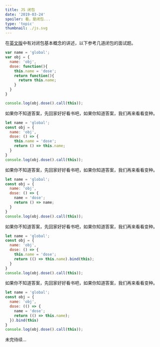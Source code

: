 ```yaml
---
title: JS 闭包
date: '2019-03-24'
spoiler: 看，是闭包...
type: 'topic'
thumbnail: ./js.svg
---
```


在[英文版](/javascript-closures)中有对闭包基本概念的讲述，以下参考几道闭包的面试题。

```js
var name = 'global';
var obj = {
  name: 'obj',
  dose: function(){
    this.name = 'dose';
    return function(){
      return this.name;
    }
  }
}

console.log(obj.dose().call(this));
```

如果你不知道答案，先回家好好看书吧，如果你知道答案，我们再来看看变种。

```js
let name = 'global';
const obj = {
  name: 'obj',
  dose: () => {
    this.name = 'dose';
    return () => this.name;
  }
}
console.log(obj.dose().call(this));
```

如果你不知道答案，先回家好好看书吧，如果你知道答案，我们再来看看变种。

```js
let name = 'global';
const obj = {
  name: 'obj',
  dose: () => {
    name = 'dose';
    return () => name;
  }
}
console.log(obj.dose().call(this));
```

如果你不知道答案，先回家好好看书吧，如果你知道答案，我们再来看看变种。

```js
let name = 'global';
const obj = {
  name: 'obj',
  dose: () => {
    this.name = 'dose';
    return (() => this.name).bind(this);
  }
}
console.log(obj.dose().call(this));
```

如果你不知道答案，先回家好好看书吧，如果你知道答案，我们再来看看变种。

```js
let name = 'global';
const obj = {
  name: 'obj',
  dose: (() => {
    name = 'dose';
    return (() => this.name);
  }).bind(this)
}
console.log(obj.dose().call(this));
```

未完待续...